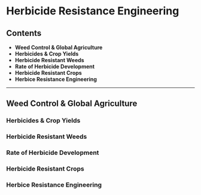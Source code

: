 # Herbicide Resistance Engineering

## Contents

- **Weed Control & Global Agriculture**
- **Herbicides & Crop Yields**
- **Herbicide Resistant Weeds**
- **Rate of Herbicide Development**
- **Herbicide Resistant Crops**
- **Herbice Resistance Engineering**

----------

## Weed Control & Global Agriculture
### Herbicides & Crop Yields
### Herbicide Resistant Weeds
### Rate of Herbicide Development
### Herbicide Resistant Crops
### Herbice Resistance Engineering
